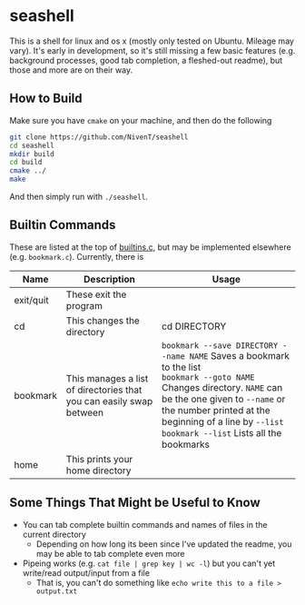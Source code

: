# seashell

This is a shell for linux and os x (mostly only tested on Ubuntu. Mileage may vary). It's early in development, so it's still missing a few basic features (e.g. background processes, good tab completion, a fleshed-out readme), but those and more are on their way.

## How to Build
Make sure you have `cmake` on your machine, and then do the following
```bash
git clone https://github.com/NivenT/seashell
cd seashell
mkdir build
cd build
cmake ../
make
```

And then simply run with `./seashell`.

## Builtin Commands

These are listed at the top of [builtins.c](https://github.com/NivenT/seashell/blob/master/src/builtins.c), but may be implemented elsewhere (e.g. `bookmark.c`). Currently, there is

Name | Description | Usage
---- | ----------- | -----
exit/quit | These exit the program
cd | This changes the directory | cd DIRECTORY
bookmark | This manages a list of directories that you can easily swap between | `bookmark --save DIRECTORY --name NAME` Saves a bookmark to the list<br> `bookmark --goto NAME` Changes directory. `NAME` can be the one given to `--name` or the number printed at the beginning of a line by `--list`<br> `bookmark --list` Lists all the bookmarks
home | This prints your home directory

## Some Things That Might be Useful to Know

* You can tab complete builtin commands and names of files in the current directory
  * Depending on how long its been since I've updated the readme, you may be able to tab complete even more
* Pipeing works (e.g. `cat file | grep key | wc -l`) but you can't yet write/read output/input from a file
  * That is, you can't do something like `echo write this to a file > output.txt`
